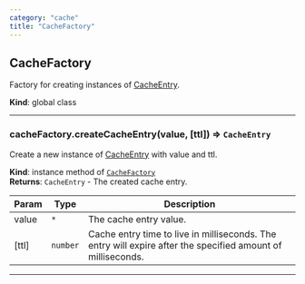 ```yaml
---
category: "cache"
title: "CacheFactory"
---
```


## CacheFactory&nbsp;<a name="CacheFactory" href="https://github.com/seznam/ima/tree/17.0.0/cache/CacheFactory.js#L6" target="_blank"><span class="icon"><i class="fas fa-external-link-alt fa-xs"></i></span></a>
Factory for creating instances of [CacheEntry](CacheEntry).

**Kind**: global class  

* * *

### cacheFactory.createCacheEntry(value, [ttl]) ⇒ <code>CacheEntry</code>&nbsp;<a name="CacheFactory+createCacheEntry" href="https://github.com/seznam/ima/tree/17.0.0/cache/CacheFactory.js#L19" target="_blank"><span class="icon"><i class="fas fa-external-link-alt fa-xs"></i></span></a>
Create a new instance of [CacheEntry](CacheEntry) with value and ttl.

**Kind**: instance method of [<code>CacheFactory</code>](#CacheFactory)  
**Returns**: <code>CacheEntry</code> - The created cache entry.  

| Param | Type | Description |
| --- | --- | --- |
| value | <code>\*</code> | The cache entry value. |
| [ttl] | <code>number</code> | Cache entry time to live in milliseconds. The        entry will expire after the specified amount of milliseconds. |


* * *

